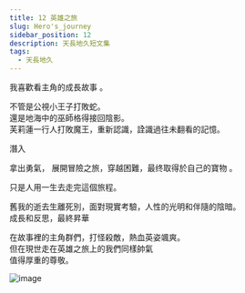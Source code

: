 ```yaml
---
title: 12 英雄之旅
slug: Hero's_journey
sidebar_position: 12
description: 天長地久短文集
tags:
  - 天長地久
---
```


我喜歡看主⾓的成長故事 。  

不管是公視⼩王⼦打敗蛇。  
還是地海中的巫師格得接回陰影。  
芙莉蓮⼀⾏⼈打敗魔王，重新認識，詮識過往未翻看的記憶。  

潛入  

拿出勇氣，
展開冒險之旅，穿越困難，最终取得於⾃⼰的寶物 。

只是⼈⽤⼀⽣去走完這個旅程。  

舊我的逝去⽣離死別，⾯對現實考驗，⼈性的光明和伴隨的陰暗。  
成長和反思，最終昇華  

在故事裡的主⾓群們，打怪殺敵，熱⾎英姿颯爽。  
但在現世走在英雄之旅上的我們同樣帥氣  
值得厚重的尊敬。  



![image](https://e.brid.pw/i/2024/04/04/jukx5x.webp)